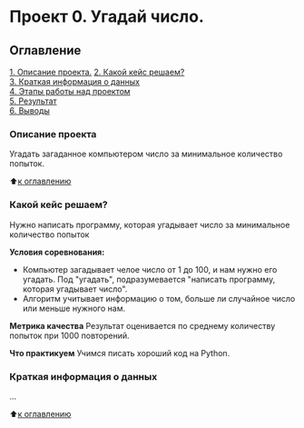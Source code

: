 # Проект 0. Угадай число.

## Оглавление
[1. Описание проекта.](___) 
[2. Какой кейс решаем?](___)    
[3. Краткая информация о данных](___)   
[4. Этапы работы над проектом](__)  
[5. Результат](__)  
[6. Выводы](___)    


### Описание проекта
Угадать загаданное компьютером число за минимальное количество попыток.

:arrow_up:[к оглавлению](__)


### Какой кейс решаем?
Нужно написать программу, которая угадывает число за минимальное количество попыток

**Условия соревнования:**
- Компьютер загадывает челое число от 1 до 100, и нам нужно его угадать. Под "угадать", подразумевается "написать программу, которая угадывает число".
- Алгоритм учитывает информацию о том, больше ли случайное число или меньше нужного нам.

**Метрика качества**
Результат оценивается по среднему количеству попыток при 1000 повторений.

**Что практикуем**
Учимся писать хороший код на Python.


### Краткая информация о данных
...

:arrow_up:[к оглавлению](__)